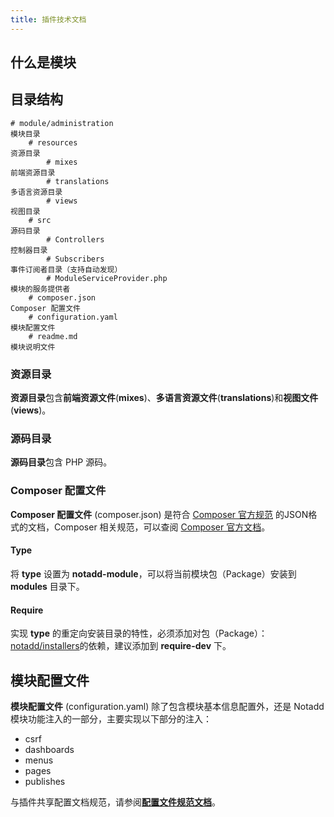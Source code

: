 ```yaml
---
title: 插件技术文档
---
```


## 什么是模块

## 目录结构

```
# module/administration                                                        模块目录
    # resources                                                                资源目录
        # mixes                                                                前端资源目录
        # translations                                                         多语言资源目录
        # views                                                                视图目录
    # src                                                                      源码目录
        # Controllers                                                          控制器目录
        # Subscribers                                                          事件订阅者目录（支持自动发现）
        # ModuleServiceProvider.php                                            模块的服务提供者
    # composer.json                                                            Composer 配置文件
    # configuration.yaml                                                       模块配置文件
    # readme.md                                                                模块说明文件
```

### 资源目录

**资源目录**包含**前端资源文件**(**mixes**)、**多语言资源文件**(**translations**)和**视图文件**(**views**)。

### 源码目录

**源码目录**包含 PHP 源码。

### Composer 配置文件

**Composer 配置文件** (composer.json) 是符合 [Composer 官方规范](https://getcomposer.org/doc/04-schema.md) 的JSON格式的文档，Composer 相关规范，可以查阅 [Composer 官方文档](https://getcomposer.org)。

#### Type

将 **type** 设置为 **notadd-module**，可以将当前模块包（Package）安装到 **modules** 目录下。

#### Require

实现 **type** 的重定向安装目录的特性，必须添加对包（Package）：[notadd/installers](https://packagist.org/packages/notadd/installers)的依赖，建议添加到 **require-dev** 下。

## 模块配置文件

**模块配置文件** (configuration.yaml) 除了包含模块基本信息配置外，还是 Notadd 模块功能注入的一部分，主要实现以下部分的注入：

* csrf
* dashboards
* menus
* pages
* publishes

与插件共享配置文档规范，请参阅[**配置文件规范文档**](../configurations/)。
